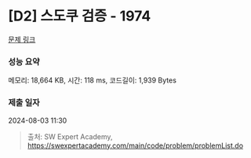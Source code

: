 # [D2] 스도쿠 검증 - 1974 

[문제 링크](https://swexpertacademy.com/main/code/problem/problemDetail.do?contestProbId=AV5Psz16AYEDFAUq) 

### 성능 요약

메모리: 18,664 KB, 시간: 118 ms, 코드길이: 1,939 Bytes

### 제출 일자

2024-08-03 11:30



> 출처: SW Expert Academy, https://swexpertacademy.com/main/code/problem/problemList.do